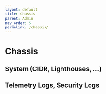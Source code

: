 ```yaml
---
layout: default
title: Chassis
parent: Admin
nav_order: 5
permalink: /chassis/
---
```


# Chassis

## System (CIDR, Lighthouses, ...)

## Telemetry Logs, Security Logs
